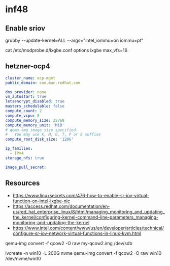 # inf48

## Enable sriov

 grubby --update-kernel=ALL --args="intel_iommu=on iommu=pt"

  cat /etc/modprobe.d/ixgbe.conf
   options ixgbe max_vfs=16
## hetzner-ocp4

```yaml
cluster_name: ocp-mgmt
public_domain: coe.muc.redhat.com

dns_provider: none
vm_autostart: true
letsencrypt_disabled: true
masters_schedulable: false
compute_count: 2
compute_vcpu: 8
compute_memory_size: 32768
compute_memory_unit: 'MiB'
# qemu-img image size specified.
#   You may use k, M, G, T, P or E suffixe
compute_root_disk_size: '120G'

ip_families:
  - IPv4
storage_nfs: true

image_pull_secret:


```


## Resources


 * https://www.linuxsecrets.com/476-how-to-enable-sr-iov-virtual-function-on-intel-ixgbe-nic
 * https://access.redhat.com/documentation/en-us/red_hat_enterprise_linux/8/html/managing_monitoring_and_updating_the_kernel/configuring-kernel-command-line-parameters_managing-monitoring-and-updating-the-kernel
 * https://www.intel.com/content/www/us/en/developer/articles/technical/configure-sr-iov-network-virtual-functions-in-linux-kvm.html




qemu-img convert -f qcow2 -O raw my-qcow2.img /dev/sdb

lvcreate -n win10 -L 200G nvme
qemu-img convert -f qcow2 -O raw win10 /dev/nvme/win10

